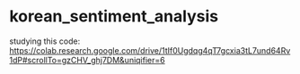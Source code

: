 # korean_sentiment_analysis  
  
studying this code: https://colab.research.google.com/drive/1tIf0Ugdqg4qT7gcxia3tL7und64Rv1dP#scrollTo=gzCHV_ghj7DM&uniqifier=6
